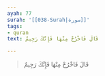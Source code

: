 ```yaml
---
ayah: 77
surah: '[[038-Surah|سورة]]'
tags:
- quran
text: قَالَ فَاخْرُجْ مِنْهَا فَإِنَّكَ رَجِيمٌ

---
```

> قَالَ فَاخْرُجْ مِنْهَا فَإِنَّكَ رَجِيمٌ
